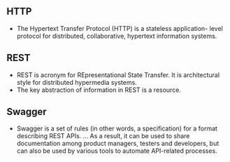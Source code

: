 ## HTTP
- The Hypertext Transfer Protocol (HTTP) is a stateless application-
   level protocol for distributed, collaborative, hypertext information
   systems.

## REST
- REST is acronym for REpresentational State Transfer. It is architectural style for distributed hypermedia systems.
- The key abstraction of information in REST is a resource.

## Swagger
- Swagger is a set of rules (in other words, a specification) for a format describing REST APIs. ... As a result, it can be used to share documentation among product managers, testers and developers, but can also be used by various tools to automate API-related processes.
